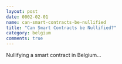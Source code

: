 ```yaml
---
layout: post
date: 0002-02-01
name: can-smart-contracts-be-nullified
title: "Can Smart Contracts be Nullified?"
category: belgium
comments: true
---
```


Nullifying a smart contract in Belgium...
